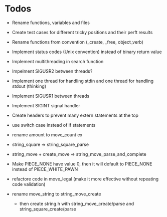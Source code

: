 # Todos
* Rename functions, variables and files
* Create test cases for different tricky positions and their perft results

* Rename functions from convention (_create, _free, object_verb)
* Implement status codes (Unix convention) instead of binary return value
* Implement multithreading in search function
* Impelment SIGUSR2 between threads?
* Implement one thread for handling stdin and one thread for handling stdout (thinking)
* Implement SIGUSR1 between threads
* Implement SIGINT signal handler
* Create headers to prevent many extern statements at the top
* use switch case instead of if statements
* rename amount to move_count ex

* string_square => string_square_parse
* string_move + create_move => string_move_parse_and_complete 
* Make PIECE_NONE have value 0, then it will default to PIECE_NONE instead of PIECE_WHITE_PAWN

* refactore code in move_legal (make it more effective without repeating code validation)
* rename move_string to string_move_create
  - then create string.h with string_move_create/parse and string_square_create/parse
